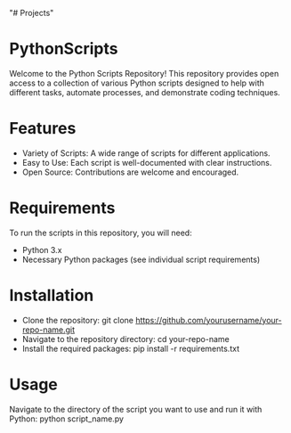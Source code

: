 "# Projects" 
# PythonScripts
Welcome to the Python Scripts Repository! This repository provides open access to a collection of various Python scripts designed to help with different tasks, automate processes, and demonstrate coding techniques.

# Features
- Variety of Scripts: A wide range of scripts for different applications.
- Easy to Use: Each script is well-documented with clear instructions.
- Open Source: Contributions are welcome and encouraged.

# Requirements
To run the scripts in this repository, you will need:
- Python 3.x
- Necessary Python packages (see individual script requirements)
  
# Installation
- Clone the repository: git clone https://github.com/yourusername/your-repo-name.git
- Navigate to the repository directory: cd your-repo-name
- Install the required packages: pip install -r requirements.txt

# Usage
Navigate to the directory of the script you want to use and run it with Python: python script_name.py
